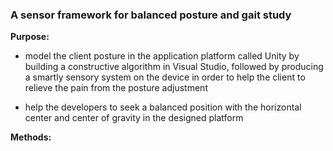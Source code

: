 ### A sensor framework for balanced posture and gait study ####
****Purpose:****

  - model the client posture in the application platform called Unity by building a constructive algorithm in Visual Studio, followed by producing a smartly sensory system on the device in order to help the client to relieve the pain from the posture adjustment

  - help the developers to seek a balanced position with the horizontal center and center of gravity in the designed platform

****Methods:****

